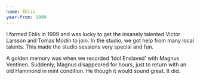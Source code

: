 ```yaml
---
name: Eblis
year-from: 1999
---
```


I formed Eblis in 1999 and was lucky to get the insanely talented Victor Larsson and Tomas Modin to join. In the studio, we got help from many local talents. This made the studio sessions very special and fun.

A golden memory was when we recorded 'Idol Enslaved' with Magnus Ventinen. Suddenly, Magnus disappeared for hours, just to return with an old Hammond in mint condition. He though it would sound great. It did.
